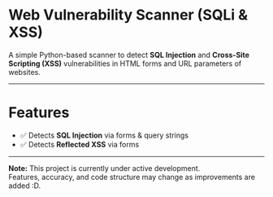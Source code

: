 # Web Vulnerability Scanner (SQLi & XSS)

A simple Python-based scanner to detect **SQL Injection** and **Cross-Site Scripting (XSS)** vulnerabilities in HTML forms and URL parameters of websites.

---

# Features

- ✅ Detects **SQL Injection** via forms & query strings
- ✅ Detects **Reflected XSS** via forms

---

**Note:** This project is currently under active development.  
Features, accuracy, and code structure may change as improvements are added :D.